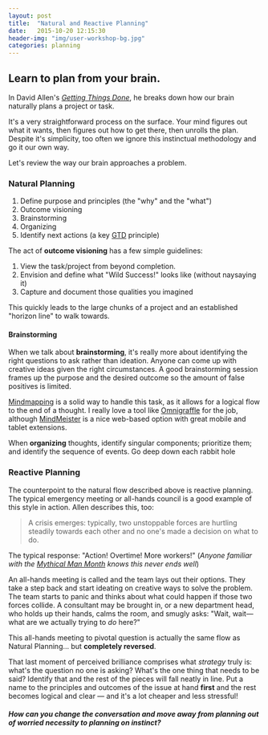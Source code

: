 ```yaml
---
layout: post
title:  "Natural and Reactive Planning"
date:   2015-10-20 12:15:30
header-img: "img/user-workshop-bg.jpg"
categories: planning
---
```


## Learn to plan from your brain.

In David Allen's [*Getting Things Done*](http://en.wikipedia.org/wiki/Getting_things_done), he breaks down how our brain naturally plans a project or task. 

It's a very straightforward process on the surface. Your mind figures out what it wants, then figures out how to get there, then unrolls the plan.  Despite it's simplicity, too often we ignore this instinctual methodology and go it our own way.

Let's review the way our brain approaches a problem.

### Natural Planning

1. Define purpose and principles (the "why" and the "what")
2. Outcome visioning
3. Brainstorming
4. Organizing
5. Identify next actions (a key [GTD](http://en.wikipedia.org/wiki/Getting_things_done) principle)

The act of **outcome visioning** has a few simple guidelines:

1. View the task/project from beyond completion.
2. Envision and define what "Wild Success!" looks like (without naysaying it)
3. Capture and document those qualities you imagined

This quickly leads to the large chunks of a project and an established "horizon line" to walk towards.

#### Brainstorming

When we talk about **brainstorming**, it's really more about identifying the right questions to ask rather than ideation. Anyone can come up with creative ideas given the right circumstances. A good brainstorming session frames up the purpose and the desired outcome so the amount of false positives is limited.

[Mindmapping](http://en.wikipedia.org/wiki/Mind_map) is a solid way to handle this task, as it allows for a logical flow to the end of a thought.  I really love a tool like [Omnigraffle](http://www.omnigroup.com/products/omnigraffle/) for the job, although [MindMeister](http://www.mindmeister.com/) is a nice web-based option with great mobile and tablet extensions.

When **organizing** thoughts, identify singular components; prioritize them; and identify the sequence of events. Go deep down each rabbit hole 

### Reactive Planning

The counterpoint to the natural flow described above is reactive planning. The typical emergency meeting or all-hands council is a good example of this style in action. Allen describes this, too:

> A crisis emerges: typically, two unstoppable forces are hurtling steadily towards each other and no one's made a decision on what to do.

The typical response: "Action! Overtime! More workers!" (_Anyone familiar with the [Mythical Man Month](http://en.wikipedia.org/wiki/The_Mythical_Man-Month) knows this never ends well_)

An all-hands meeting is called and the team lays out their options. They take a step back and start ideating on creative ways to solve the problem.  The team starts to panic and thinks about what could happen if those two forces collide.  A consultant may be brought in, or a new department head, who holds up their hands, calms the room, and smugly asks: "Wait, wait—what are we actually trying to *do* here?"

This all-hands meeting to pivotal question is actually the same flow as Natural Planning… but **completely reversed**.

That last moment of perceived brilliance comprises what *strategy* truly is: what's the question no one is asking? What's the one thing that needs to be said? Identify that and the rest of the pieces will fall neatly in line.  Put a name to the principles and outcomes of the issue at hand **first** and the rest becomes logical and clear — and it's a lot cheaper and less stressful!

##### How can you change the conversation and move away from planning out of worried necessity to planning on instinct?